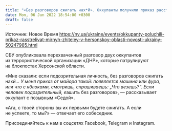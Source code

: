 ```yaml
---
title: "«Без разговоров сжигать нах*й». Оккупанты получили приказ расстреливать мирных жителей на блокпостах в Херсонской области — перехват СБУ"
date: Mon, 06 Jun 2022 18:54:00 +0300
draft: false
---
```

Источник: Новое Время https://nv.ua/ukraine/events/okkupanty-poluchili-prikaz-rasstrelivat-mirnyh-zhiteley-v-hersonskoy-oblasti-novosti-ukrainy-50247985.html


СБУ опубликовала перехваченный разговор двух оккупантов из террористической организации «ДНР», которые патрулируют на блокпостах Херсонской области.

«Мне сказали: если подозрительная личность, без разговоров сжигать нах*й… У меня приказ от майора такой: появляется машина или фура, или что с яблоками, смотришь, спрашиваешь: „Что везешь?“. Если человек подозрительный, е*ашить без разговоров», — рассказывает оккупант с позывным «Седой».

 «Ага, с твоей стороны вы их первыми будете сжигать. А если не успеете, то мы?» — отвечает его собеседник.

Присоединяйтесь к нам в соцсетях Facebook, Telegram и Instagram.
